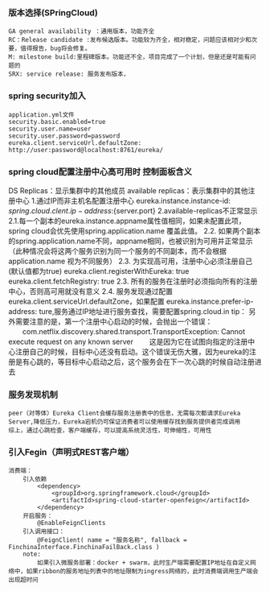 ### 版本选择(SPringCloud)
	GA general availability ：通用版本，功能齐全
	RC：Release candidate :发布候选版本。功能较为齐全，相对稳定，问题应该相对少和次要，值得报告，bug将会修复。
	M: milestone build:里程碑版本。功能还不全，项目完成了一个计划，但是还是可能有问题的
	SRX: service release: 服务发布版本，
	
### spring security加入
	application.yml文件
	security.basic.enabled=true
	security.user.name=user
	security.user.password=password
	eureka.client.serviceUrl.defaultZone: http://user:password@localhost:8761/eureka/
### spring cloud配置注册中心高可用时 控制面板含义
 DS Replicas：显示集群中的其他成员
 available replicas：表示集群中的其他注册中心
	 1.通过IP而非主机名配置注册中心
		eureka.instance.instance-id: ${spring.cloud.clent.ip-address}:${server.port}
	 2.available-replicas不正常显示
		2.1.每一个副本的eureka.instance.appname属性值相同，如果未配置此项，spring cloud会优先使用spring.application.name 覆盖此值。
		2.2. 如果两个副本的spring.application.name不同，appname相同，也被识别为可用并正常显示（此种情况会将这两个服务识别为同一个服务的不同副本，而不会根据application.name 视为不同服务）
		2.3. 为实现高可用，注册中心必须注册自己(默认值都为true)
			eureka.client.registerWithEureka: true
			eureka.client.fetchRegistry: true
		2.3. 所有的服务在注册时必须指向所有的注册中心，否则高可用就没有意义
		2.4. 服务发现通过配置eureka.client.serviceUrl.defaultZone，如果配置 eureka.instance.prefer-ip-address: ture,服务通过IP地址进行服务查找，需要配置spring.cloud.in
		tip： 另外需要注意的是，第一个注册中心启动的时候，会抛出一个错误：
		　　com.netflix.discovery.shared.transport.TransportException: Cannot execute request on any known server
		　　这是因为它在试图向指定的注册中心注册自己的时候，目标中心还没有启动。这个错误无伤大雅，因为eureka的注册是有心跳的，等目标中心启动之后，这个服务会在下一次心跳的时候自动注册进去
### 服务发现机制
	peer（对等体）Eureka Client会缓存服务注册表中的信息，无需每次都请求Eureka Server,降低压力，Eureka宕机仍可保证消费者可以使用缓存找到服务提供者完成调用
	综上，通过心跳检查，客户端缓存，可以提高系统灵活性，可伸缩性，可用性
### 引入Fegin（声明式REST客户端）
	消费端：
		引入依赖
			<dependency>
		        <groupId>org.springframework.cloud</groupId>
		        <artifactId>spring-cloud-starter-openfeign</artifactId>
		    </dependency>
	    开启服务：
	    	@EnableFeignClients
	    引入调用接口：
	    	@FeignClient( name = "服务名称", fallback = FinchinaInterface.FinchinaFailBack.class )
		note:
			如果引入微服务部署：docker + swarm，此时生产端需要配置IP地址在自定义网络中，如果ribbon的服务地址列表中的地址限制为ingress网络的，此时消费端调用生产端会出现超时问